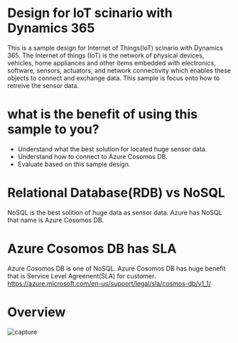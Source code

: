 # Design for IoT scinario with Dynamics 365
This is a sample design for Internet of Things(IoT) scinario with Dynamics 365.
The Internet of things (IoT) is the network of physical devices, vehicles, home appliances and other items embedded with electronics, software, sensors, actuators, and network connectivity which enables these objects to connect and exchange data. This sample is focus onto how to retreive the sensor data.

# what is the benefit of using this sample to you?

- Understand what the best solution for located huge sensor data.
- Understand how to connect to Azure Cosomos DB.
- Evaluate based on this sample design.

# Relational Database(RDB) vs NoSQL

NoSQL is the best solition of huge data as sensor data. 
Azure has NoSQL that name is Azure Cosomos DB.

# Azure Cosomos DB has SLA

Azure Cosomos DB is one of NoSQL. Azure Cosomos DB has huge benefit that is Service Level Agreenent(SLA) for customer.
https://azure.microsoft.com/en-us/support/legal/sla/cosmos-db/v1_1/

# Overview

![capture](https://user-images.githubusercontent.com/19568228/34712660-f17ed498-f566-11e7-9b24-18ba406baa00.JPG)

